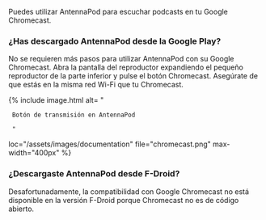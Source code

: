 Puedes utilizar AntennaPod para escuchar podcasts en tu Google Chromecast.

### ¿Has descargado AntennaPod desde la **Google Play**?

No se requieren más pasos para utilizar AntennaPod con su Google Chromecast. Abra la pantalla del reproductor expandiendo el pequeño reproductor de la parte inferior y pulse el botón Chromecast. Asegúrate de que estás en la misma red Wi-Fi que tu Chromecast.

{% include image.html alt= "

     Botón de transmisión en AntennaPod

     "

loc="/assets/images/documentation" file="chromecast.png" max-width="400px" %}

### ¿Descargaste AntennaPod desde **F-Droid**?

Desafortunadamente, la compatibilidad con Google Chromecast no está disponible en la versión F-Droid porque Chromecast no es de código abierto.

